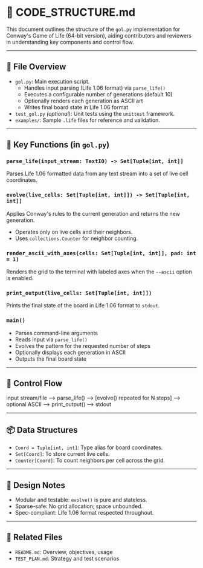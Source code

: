 # 🧭 CODE_STRUCTURE.md

This document outlines the structure of the `gol.py` implementation for Conway's Game of Life (64-bit version), aiding contributors and reviewers in understanding key components and control flow.

---

## 📂 File Overview

- `gol.py`: Main execution script.
  - Handles input parsing (Life 1.06 format) via `parse_life()`
  - Executes a configurable number of generations (default 10)
  - Optionally renders each generation as ASCII art
  - Writes final board state in Life 1.06 format
- `test_gol.py` *(optional)*: Unit tests using the `unittest` framework.
- `examples/`: Sample `.life` files for reference and validation.

---

## 🔧 Key Functions (in `gol.py`)

### `parse_life(input_stream: TextIO) -> Set[Tuple[int, int]]`
Parses Life 1.06 formatted data from any text stream into a set of live cell coordinates.

### `evolve(live_cells: Set[Tuple[int, int]]) -> Set[Tuple[int, int]]`
Applies Conway's rules to the current generation and returns the new generation.
- Operates only on live cells and their neighbors.
- Uses `collections.Counter` for neighbor counting.

### `render_ascii_with_axes(cells: Set[Tuple[int, int]], pad: int = 1)`
Renders the grid to the terminal with labeled axes when the `--ascii` option is enabled.

### `print_output(live_cells: Set[Tuple[int, int]])`
Prints the final state of the board in Life 1.06 format to `stdout`.

### `main()`
- Parses command-line arguments
- Reads input via `parse_life()`
- Evolves the pattern for the requested number of steps
- Optionally displays each generation in ASCII
- Outputs the final board state

---

## 🔄 Control Flow

input stream/file --> parse_life() --> [evolve() repeated for N steps] --> optional ASCII --> print_output() --> stdout

---

## 📦 Data Structures

- `Coord = Tuple[int, int]`: Type alias for board coordinates.
- `Set[Coord]`: To store current live cells.
- `Counter[Coord]`: To count neighbors per cell across the grid.

---

## 🧼 Design Notes

- Modular and testable: `evolve()` is pure and stateless.
- Sparse-safe: No grid allocation; space unbounded.
- Spec-compliant: Life 1.06 format respected throughout.

---

## 🔗 Related Files

- `README.md`: Overview, objectives, usage
- `TEST_PLAN.md`: Strategy and test scenarios
